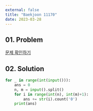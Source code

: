 ```yaml
---
external: false
title: "Baekjoon 11170"
date: 2023-03-28
---
```


## 01. Problem

[문제 확인하기](https://www.acmicpc.net/problem/11170)

## 02. Solution

```Python
for _ in range(int(input())):
    ans = 0
    n, m = input().split()
    for i in range(int(n), int(m)+1):
        ans += str(i).count('0')
    print(ans)
```
